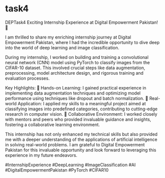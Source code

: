 # task4
DEPTask4
 Exciting Internship Experience at Digital Empowerment Pakistan! 🌟

I am thrilled to share my enriching internship journey at Digital Empowerment Pakistan, where I had the incredible opportunity to dive deep into the world of deep learning and image classification.

During my internship, I worked on building and training a convolutional neural network (CNN) model using PyTorch to classify images from the CIFAR-10 dataset. This involved crucial steps like data augmentation, preprocessing, model architecture design, and rigorous training and evaluation processes.

Key Highlights:
🔹 Hands-on Learning: I gained practical experience in implementing data augmentation techniques and optimizing model performance using techniques like dropout and batch normalization.
🔹 Real-world Application: I applied my skills to a meaningful project aimed at classifying images into predefined categories, contributing to cutting-edge research in computer vision.
🔹 Collaborative Environment: I worked closely with mentors and peers who provided invaluable guidance and insights, fostering a collaborative learning environment.

This internship has not only enhanced my technical skills but also provided me with a deeper understanding of the applications of artificial intelligence in solving real-world problems. I am grateful to Digital Empowerment Pakistan for this invaluable opportunity and look forward to leveraging this experience in my future endeavors.

#InternshipExperience #DeepLearning #ImageClassification #AI #DigitalEmpowermentPakistan #PyTorch #CIFAR10

